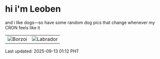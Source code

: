 # hi i'm Leoben

and i like dogs—so have some random dog pics that change whenever my CRON feels like it

|  |  |
|--------|----------|
| ![Borzoi](https://random-dog-vercel.vercel.app/api/random-borzoi?v=1757697160) | ![Labrador](https://random-dog-vercel.vercel.app/api/random-labrador?v=1757697160) |

Last updated: 2025-09-13 01:12 PHT
